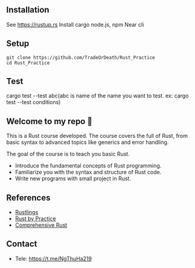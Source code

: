 
## Installation

See https://rustup.rs
Install cargo
node.js, npm
Near cli

## Setup

```
git clone https://github.com/TradeOrDeath/Rust_Practice
cd Rust_Practice
```
## Test
cargo test --test abc(abc is name of the name you want to test. ex: cargo test --test conditions)
## Welcome to my repo 🦀 

This is a Rust course developed. The course covers the full of Rust, from basic syntax to advanced topics like generics and error handling. 

The goal of the course is to teach you basic Rust. 

+ Introduce the fundamental concepts of Rust programming.
+ Familiarize you with the syntax and structure of Rust code.
+ Write new programs with small project in Rust.

## References
+ [Rustlings](https://github.com/rust-lang/rustlings)
+ [Rust by Practice](https://practice.rs/why-exercise.html)
+ [Comprehensive Rust](https://google.github.io/comprehensive-rust/exercises/concurrency/morning.html)

## Contact
+ Tele: https://t.me/NgThuHa219

